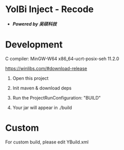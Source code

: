 # YolBi Inject - Recode

- ***Powered by 吴硕科技***

# Development

C compiler: MinGW-W64 x86_64-ucrt-posix-seh 11.2.0

https://winlibs.com/#download-release


1. Open this project

2. Init maven & download deps

3. Run the ProjectRunConfiguration: "BUILD"

4. Your jar will appear in ./build

# Custom

For custom build, please edit YBuild.xml
